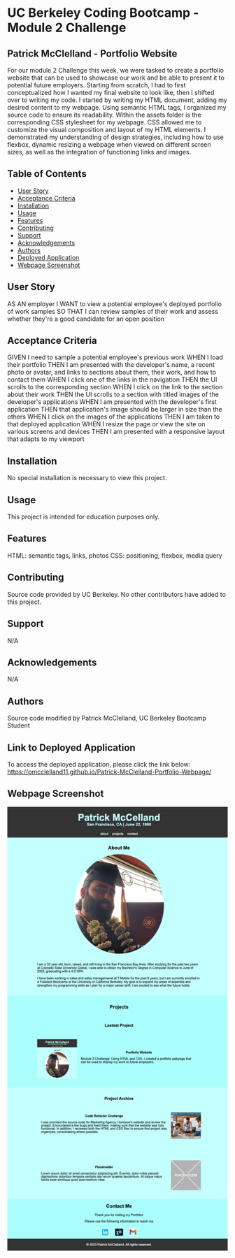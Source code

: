 # UC Berkeley Coding Bootcamp - Module 2 Challenge 
## Patrick McClelland - Portfolio Website
For our module 2 Challenge this week, we were tasked to create a portfolio website that can be used to showcase our work
and be able to present it to potential future employers. Starting from scratch, I had to first conceptualized how I wanted 
my final website to look like, then I shifted over to writing my code. I started by writing my HTML document, adding my 
desired content to my webpage. Using semantic HTML tags, I organized my source code to ensure its readability. Within the 
assets folder is the corresponding CSS stylesheet for my webpage. CSS allowed me to customize the visual composition and 
layout of my HTML elements. I demonstrated my understanding of design strategies, including how to use flexbox, dynamic 
resizing a webpage when viewed on different screen sizes, as well as the integration of functioning links and images.

## Table of Contents 
- [User Story](#user-story)
- [Acceptance Criteria](#acceptance-criteria)
- [Installation](#installation)
- [Usage](#usage)
- [Features](#features)
- [Contributing](#contributing)
- [Support](#support)
- [Acknowledgements](#acknowledgements)
- [Authors](#authors)
- [Deployed Application](#link-to-deployed-application)
- [Webpage Screenshot](#webpage-screenshot)

## User Story
AS AN employer
I WANT to view a potential employee's deployed portfolio of work samples
SO THAT I can review samples of their work and assess whether they're a good candidate for an open position

## Acceptance Criteria
GIVEN I need to sample a potential employee's previous work
WHEN I load their portfolio
THEN I am presented with the developer's name, a recent photo or avatar, and links to sections about them, their work, and how to contact them
WHEN I click one of the links in the navigation
THEN the UI scrolls to the corresponding section
WHEN I click on the link to the section about their work
THEN the UI scrolls to a section with titled images of the developer's applications
WHEN I am presented with the developer's first application
THEN that application's image should be larger in size than the others
WHEN I click on the images of the applications
THEN I am taken to that deployed application
WHEN I resize the page or view the site on various screens and devices
THEN I am presented with a responsive layout that adapts to my viewport

## Installation
No special installation is necessary to view this project.

## Usage 
This project is intended for education purposes only.

## Features
HTML: semantic tags, links, photos 
CSS: positioning, flexbox, media query

## Contributing
Source code provided by UC Berkeley. No other contributors have added to this project.

## Support
N/A

## Acknowledgements
N/A

## Authors
Source code modified by Patrick McClelland, UC Berkeley Bootcamp Student

## Link to Deployed Application
To access the deployed application, please click the link below:
https://pmcclelland11.github.io/Patrick-McClelland-Portfolio-Webpage/

## Webpage Screenshot
![Patrick' Portfolio Website - Website Screenshot](./assets/images/webpage%20screenshot.png)

